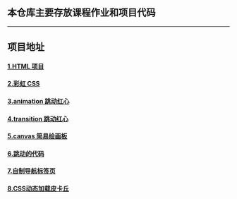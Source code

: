 ## 本仓库主要存放课程作业和项目代码

---

## 项目地址

#### [1.HTML 项目](http://blog.liuyangtech.com/blog-demo/task-12-html-demo/index.html)

#### [2.彩虹 CSS](http://blog.liuyangtech.com/blog-demo/task-13-rainbow/index.html)

#### [3.animation 跳动红心](http://blog.liuyangtech.com/blog-demo/task-17-animation-heart/index.html)

#### [4.transition 跳动红心](http://blog.liuyangtech.com/blog-demo/task-17-animation-heart/hover-change-heart.html)

#### [5.canvas 简易绘画板](https://blog.liuyangtech.com/blog-demo/task-22-canvas-demo/index.html)

#### [6.跳动的代码](http://blog.liuyangtech.com/cv-1/src/index.html)

#### [7.自制导航标签页](http://blog.liuyangtech.com/browser-navigation-page/src/index.html)

#### [8.CSS动态加载皮卡丘](http://blog.liuyangtech.com/draw-pikachu-on-the-web/src/test.html)
